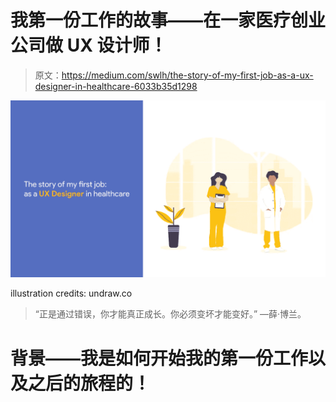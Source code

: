 # 我第一份工作的故事——在一家医疗创业公司做 UX 设计师！

> 原文：<https://medium.com/swlh/the-story-of-my-first-job-as-a-ux-designer-in-healthcare-6033b35d1298>

![](img/a162a01e8d19007257a3ec6d2a613e1c.png)

illustration credits: undraw.co

> “正是通过错误，你才能真正成长。你必须变坏才能变好。” —薛·博兰。

# 背景——我是如何开始我的第一份工作以及之后的旅程的！